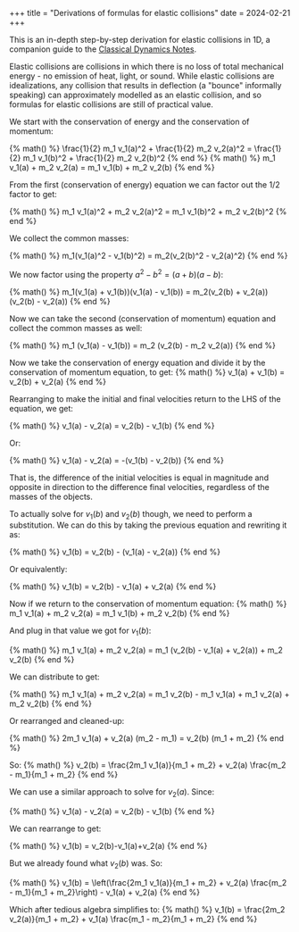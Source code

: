 +++
title = "Derivations of formulas for elastic collisions"
date = 2024-02-21
+++

This is an in-depth step-by-step derivation for elastic collisions in 1D, a companion guide to the [Classical Dynamics Notes](@/classical-dynamics.md).

<!-- more -->

Elastic collisions are collisions in which there is no loss of total mechanical energy - no emission of heat, light, or sound. While elastic collisions are idealizations, any collision that results in deflection (a "bounce" informally speaking) can approximately modelled as an elastic collision, and so formulas for elastic collisions are still of practical value.

We start with the conservation of energy and the conservation of momentum:

{% math() %}
\frac{1}{2} m_1 v_1(a)^2 + \frac{1}{2} m_2 v_2(a)^2 = \frac{1}{2} m_1 v_1(b)^2 + \frac{1}{2} m_2 v_2(b)^2 
{% end %}
{% math() %}
m_1 v_1(a) + m_2 v_2(a) = m_1 v_1(b) + m_2 v_2(b)
{% end %}

From the first (conservation of energy) equation we can factor out the 1/2 factor to get:

{% math() %}
m_1 v_1(a)^2 + m_2 v_2(a)^2 = m_1 v_1(b)^2 + m_2 v_2(b)^2 
{% end %}

We collect the common masses:

{% math() %}
m_1(v_1(a)^2 - v_1(b)^2) = m_2(v_2(b)^2 - v_2(a)^2)
{% end %}

We now factor using the property $a^2 - b^2 = (a + b)(a - b)$:

{% math() %}
m_1(v_1(a) + v_1(b))(v_1(a) - v_1(b)) = m_2(v_2(b) + v_2(a))(v_2(b) - v_2(a))
{% end %}

Now we can take the second (conservation of momentum) equation and collect the common masses as well:

{% math() %}
m_1 (v_1(a) - v_1(b)) = m_2 (v_2(b) - m_2 v_2(a))
{% end %}

Now we take the conservation of energy equation and divide it by the conservation of momentum equation, to get:
{% math() %}
v_1(a) + v_1(b) = v_2(b) + v_2(a)
{% end %}

Rearranging to make the initial and final velocities return to the LHS of the equation, we get:

{% math() %}
v_1(a) - v_2(a) = v_2(b) - v_1(b)
{% end %}

Or:

{% math() %}
v_1(a) - v_2(a) = -(v_1(b) - v_2(b))
{% end %}

That is, the difference of the initial velocities is equal in magnitude and opposite in direction to the difference final velocities, regardless of the masses of the objects.

To actually solve for $v_1(b)$ and $v_2(b)$ though, we need to perform a substitution. We can do this by taking the previous equation and rewriting it as:

{% math() %}
v_1(b) = v_2(b) - (v_1(a) - v_2(a))
{% end %}

Or equivalently:

{% math() %}
v_1(b) = v_2(b) - v_1(a) + v_2(a)
{% end %}

Now if we return to the conservation of momentum equation:
{% math() %}
m_1 v_1(a) + m_2 v_2(a) = m_1 v_1(b) + m_2 v_2(b)
{% end %}

And plug in that value we got for $v_1(b)$:

{% math() %}
m_1 v_1(a) + m_2 v_2(a) = m_1 (v_2(b) - v_1(a) + v_2(a)) + m_2 v_2(b)
{% end %}

We can distribute to get:

{% math() %}
m_1 v_1(a) + m_2 v_2(a) = m_1 v_2(b) - m_1 v_1(a) + m_1 v_2(a) + m_2 v_2(b)
{% end %}

Or rearranged and cleaned-up:

{% math() %}
2m_1 v_1(a) + v_2(a) (m_2  - m_1) = v_2(b) (m_1 + m_2)
{% end %}

So:
{% math() %}
v_2(b) = \frac{2m_1 v_1(a)}{m_1 + m_2} + v_2(a) \frac{m_2 - m_1}{m_1 + m_2}
{% end %}

We can use a similar approach to solve for $v_2(a)$. Since:

{% math() %}
v_1(a) - v_2(a) = v_2(b) - v_1(b)
{% end %}

We can rearrange to get:

{% math() %}
v_1(b) = v_2(b)-v_1(a)+v_2(a)
{% end %}

But we already found what $v_2(b)$ was. So:

{% math() %}
v_1(b) = \left(\frac{2m_1 v_1(a)}{m_1 + m_2} + v_2(a) \frac{m_2 - m_1}{m_1 + m_2}\right) - v_1(a) + v_2(a)
{% end %}

Which after tedious algebra simplifies to:
{% math() %}
v_1(b) = \frac{2m_2 v_2(a)}{m_1 + m_2} + v_1(a) \frac{m_1 - m_2}{m_1 + m_2}
{% end %}

